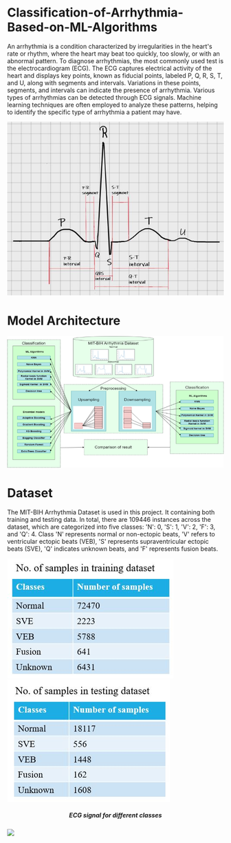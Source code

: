 # Classification-of-Arrhythmia-Based-on-ML-Algorithms
An arrhythmia is a condition characterized by irregularities in the heart's rate or rhythm, where the heart may beat too quickly, too slowly, or with an abnormal pattern. To diagnose arrhythmias, the most commonly used test is the electrocardiogram (ECG). The ECG captures electrical activity of the heart and displays key points, known as fiducial points, labeled P, Q, R, S, T, and U, along with segments and intervals. Variations in these points, segments, and intervals can indicate the presence of arrhythmia. Various types of arrhythmias can be detected through ECG signals. Machine learning techniques are often employed to analyze these patterns, helping to identify the specific type of arrhythmia a patient may have.

<img src="https://github.com/Atshayasankaran/Classification-of-Arrhythmia-Based-on-ML-Algorithms/blob/main/Img/ECG signal_1.JPG">

# Model Architecture
<img src="https://github.com/Atshayasankaran/Classification-of-Arrhythmia-Based-on-ML-Algorithms/blob/main/Img/Model.png">

# Dataset
The MIT-BIH Arrhythmia Dataset is used in this project. It containing both training and testing data. In total, there are 109446 instances across the dataset, which are categorized into five classes: 'N': 0, 'S': 1, 'V': 2, 'F': 3, and 'Q': 4. Class 'N' represents normal or non-ectopic beats, 'V' refers to ventricular ectopic beats (VEB), 'S' represents supraventricular ectopic beats (SVE), 'Q' indicates unknown beats, and 'F' represents fusion beats.

<img src="https://github.com/Atshayasankaran/Classification-of-Arrhythmia-Based-on-ML-Algorithms/blob/main/Img/training.JPG">

<img src="https://github.com/Atshayasankaran/Classification-of-Arrhythmia-Based-on-ML-Algorithms/blob/main/Img/testing.JPG">

<h5 align="center">ECG signal for different classes<h5>
<img src="https://github.com/Atshayasankaran/Classification-of-Arrhythmia-Based-on-ML-Algorithms/blob/main/Img/Signal.png">


